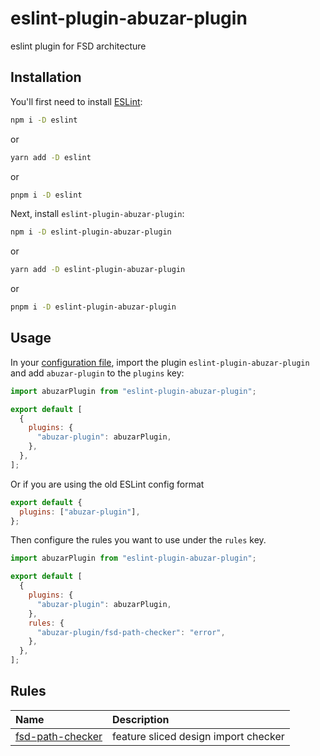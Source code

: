 # eslint-plugin-abuzar-plugin

eslint plugin for FSD architecture

## Installation

You'll first need to install [ESLint](https://eslint.org/):

```sh
npm i -D eslint 
```
or
```sh
yarn add -D eslint 
```
or
```sh
pnpm i -D eslint 
```

Next, install `eslint-plugin-abuzar-plugin`:

```sh
npm i -D eslint-plugin-abuzar-plugin
```
or
```sh
yarn add -D eslint-plugin-abuzar-plugin
```
or
```sh
pnpm i -D eslint-plugin-abuzar-plugin
```

## Usage

In your [configuration file](https://eslint.org/docs/latest/use/configure/configuration-files#configuration-file), import the plugin `eslint-plugin-abuzar-plugin` and add `abuzar-plugin` to the `plugins` key:

```js
import abuzarPlugin from "eslint-plugin-abuzar-plugin";

export default [
  {
    plugins: {
      "abuzar-plugin": abuzarPlugin,
    },
  },
];
```

Or if you are using the old ESLint config format

```js
export default {
  plugins: ["abuzar-plugin"],
};
```

Then configure the rules you want to use under the `rules` key.

```js
import abuzarPlugin from "eslint-plugin-abuzar-plugin";

export default [
  {
    plugins: {
      "abuzar-plugin": abuzarPlugin,
    },
    rules: {
      "abuzar-plugin/fsd-path-checker": "error",
    },
  },
];
```

## Rules

<!-- begin auto-generated rules list -->

| Name                                               | Description                          |
| :------------------------------------------------- | :----------------------------------- |
| [fsd-path-checker](docs/rules/fsd-path-checker.md) | feature sliced design import checker |

<!-- end auto-generated rules list -->
